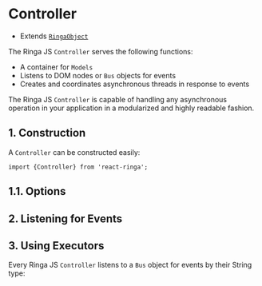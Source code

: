 # Controller

* Extends [`RingaObject`](/ringaObject)

The Ringa JS `Controller` serves the following functions:

* A container for `Models`
* Listens to DOM nodes or `Bus` objects for events
* Creates and coordinates asynchronous threads in response to events

The Ringa JS `Controller` is capable of handling any asynchronous operation in your application in a modularized and highly readable fashion.

## 1. Construction

A `Controller` can be constructed easily:

    import {Controller} from 'react-ringa';
    
## 1.1. Options

## 2. Listening for Events

## 3. Using Executors

Every Ringa JS `Controller` listens to a `Bus` object for events by their String type:

